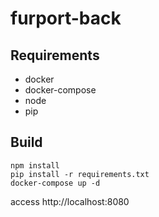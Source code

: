 # furport-back

## Requirements
- docker
- docker-compose
- node
- pip

## Build
```
npm install
pip install -r requirements.txt
docker-compose up -d
```
access http://localhost:8080